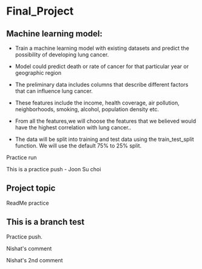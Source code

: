 # Final_Project

## Machine learning model:
* Train a machine learning model with existing datasets and predict the possibility of developing lung cancer.
* Model could predict death or rate of cancer for that particular year or geographic region
* The preliminary data includes columns that describe different factors that can influence lung cancer.  

* These features include the income, health coverage, air pollution, neighborhoods, smoking, alcohol, population density  etc.
* From all the features,we will choose the features that we believed would have the highest correlation with lung cancer..
* The data will be split into training and test data using the train_test_split function. We will use the default 75% to 25% split.
 



Practice run


This is a practice push - Joon Su choi

## Project topic 
ReadMe practice

## This is a branch test


Practice push.

Nishat's comment

Nishat's 2nd comment
